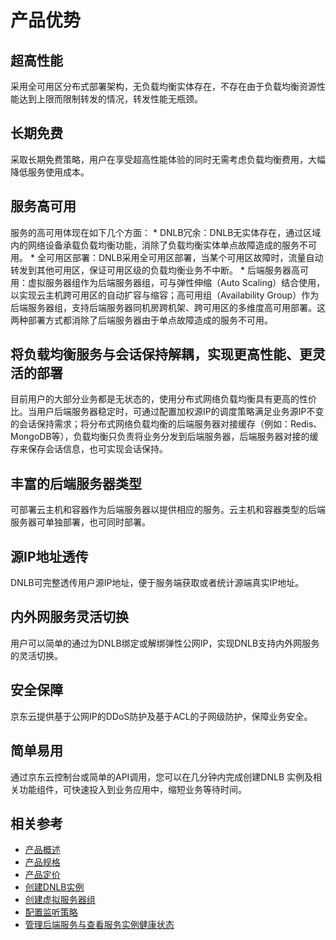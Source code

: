 # 产品优势

## 超高性能
采用全可用区分布式部署架构，无负载均衡实体存在，不存在由于负载均衡资源性能达到上限而限制转发的情况，转发性能无瓶颈。
## 长期免费
采取长期免费策略，用户在享受超高性能体验的同时无需考虑负载均衡费用，大幅降低服务使用成本。
## 服务高可用
服务的高可用体现在如下几个方面：
    * DNLB冗余：DNLB无实体存在，通过区域内的网络设备承载负载均衡功能，消除了负载均衡实体单点故障造成的服务不可用。
    * 全可用区部署：DNLB采用全可用区部署，当某个可用区故障时，流量自动转发到其他可用区，保证可用区级的负载均衡业务不中断。
    * 后端服务器高可用：虚拟服务器组作为后端服务器组，可与弹性伸缩（Auto Scaling）结合使用，以实现云主机跨可用区的自动扩容与缩容；高可用组（Availability Group）作为后端服务器组，支持后端服务器同机房跨机架、跨可用区的多维度高可用部署。这两种部署方式都消除了后端服务器由于单点故障造成的服务不可用。
 
## 将负载均衡服务与会话保持解耦，实现更高性能、更灵活的部署
目前用户的大部分业务都是无状态的，使用分布式网络负载均衡具有更高的性价比。当用户后端服务器稳定时，可通过配置加权源IP的调度策略满足业务源IP不变的会话保持需求；将分布式网络负载均衡的后端服务器对接缓存（例如：Redis、MongoDB等），负载均衡只负责将业务分发到后端服务器，后端服务器对接的缓存来保存会话信息，也可实现会话保持。
## 丰富的后端服务器类型
可部署云主机和容器作为后端服务器以提供相应的服务。云主机和容器类型的后端服务器可单独部署，也可同时部署。
## 源IP地址透传
DNLB可完整透传用户源IP地址，便于服务端获取或者统计源端真实IP地址。
## 内外网服务灵活切换
用户可以简单的通过为DNLB绑定或解绑弹性公网IP，实现DNLB支持内外网服务的灵活切换。
## 安全保障
京东云提供基于公网IP的DDoS防护及基于ACL的子网级防护，保障业务安全。
## 简单易用
通过京东云控制台或简单的API调用，您可以在几分钟内完成创建DNLB 实例及相关功能组件，可快速投入到业务应用中，缩短业务等待时间。
## 相关参考

- [产品概述](../Introduction/Product-Overview.md)
- [产品规格](../Introduction/Specifications.md)
- [产品定价](../Pricing/Billing-Overview.md)
- [创建DNLB实例](../Operation-Guide/Create-DNLB-Instance.md)
- [创建虚拟服务器组](../Operation-Guide/TargetGroup-Management.md)
- [配置监听策略](../Operation-Guide/Listener-Management.md)
- [管理后端服务与查看服务实例健康状态](../Operation-Guide/Backend-Management.md)
